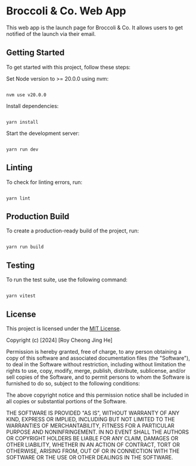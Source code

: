 # Broccoli & Co. Web App

This web app is the launch page for Broccoli & Co. It allows users to get notified of the launch via their email.

## Getting Started

To get started with this project, follow these steps:

Set Node version to >= 20.0.0 using nvm:

```

nvm use v20.0.0

```

Install dependencies:

```

yarn install

```

Start the development server:

```

yarn run dev

```

## Linting

To check for linting errors, run:

```

yarn lint

```

## Production Build

To create a production-ready build of the project, run:

```

yarn run build

```

## Testing

To run the test suite, use the following command:

```

yarn vitest

```

## License

This project is licensed under the [MIT License](LICENSE).

Copyright (c) [2024] [Roy Cheong Jing He]

Permission is hereby granted, free of charge, to any person obtaining a copy
of this software and associated documentation files (the "Software"), to deal
in the Software without restriction, including without limitation the rights
to use, copy, modify, merge, publish, distribute, sublicense, and/or sell
copies of the Software, and to permit persons to whom the Software is
furnished to do so, subject to the following conditions:

The above copyright notice and this permission notice shall be included in all
copies or substantial portions of the Software.

THE SOFTWARE IS PROVIDED "AS IS", WITHOUT WARRANTY OF ANY KIND, EXPRESS OR
IMPLIED, INCLUDING BUT NOT LIMITED TO THE WARRANTIES OF MERCHANTABILITY,
FITNESS FOR A PARTICULAR PURPOSE AND NONINFRINGEMENT. IN NO EVENT SHALL THE
AUTHORS OR COPYRIGHT HOLDERS BE LIABLE FOR ANY CLAIM, DAMAGES OR OTHER
LIABILITY, WHETHER IN AN ACTION OF CONTRACT, TORT OR OTHERWISE, ARISING FROM,
OUT OF OR IN CONNECTION WITH THE SOFTWARE OR THE USE OR OTHER DEALINGS IN THE
SOFTWARE.
